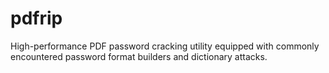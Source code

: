 # pdfrip
High-performance PDF password cracking utility equipped with commonly encountered password format builders and dictionary attacks.
